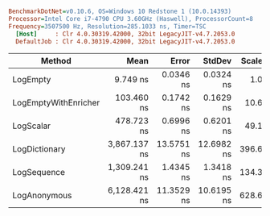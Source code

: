 ``` ini

BenchmarkDotNet=v0.10.6, OS=Windows 10 Redstone 1 (10.0.14393)
Processor=Intel Core i7-4790 CPU 3.60GHz (Haswell), ProcessorCount=8
Frequency=3507500 Hz, Resolution=285.1033 ns, Timer=TSC
  [Host]     : Clr 4.0.30319.42000, 32bit LegacyJIT-v4.7.2053.0
  DefaultJob : Clr 4.0.30319.42000, 32bit LegacyJIT-v4.7.2053.0


```
 |               Method |         Mean |      Error |     StdDev | Scaled | ScaledSD |  Gen 0 | Allocated |
 |--------------------- |-------------:|-----------:|-----------:|-------:|---------:|-------:|----------:|
 |             LogEmpty |     9.749 ns |  0.0346 ns |  0.0324 ns |   1.00 |     0.00 |      - |       0 B |
 | LogEmptyWithEnricher |   103.460 ns |  0.1742 ns |  0.1629 ns |  10.61 |     0.04 | 0.0066 |      28 B |
 |            LogScalar |   478.723 ns |  0.6996 ns |  0.6201 ns |  49.11 |     0.17 | 0.0591 |     248 B |
 |        LogDictionary | 3,867.137 ns | 13.5751 ns | 12.6982 ns | 396.67 |     1.79 | 0.3128 |    1324 B |
 |          LogSequence | 1,309.241 ns |  1.4345 ns |  1.3418 ns | 134.30 |     0.45 | 0.1144 |     484 B |
 |         LogAnonymous | 6,128.421 ns | 11.3529 ns | 10.6195 ns | 628.62 |     2.28 | 0.4654 |    1960 B |
